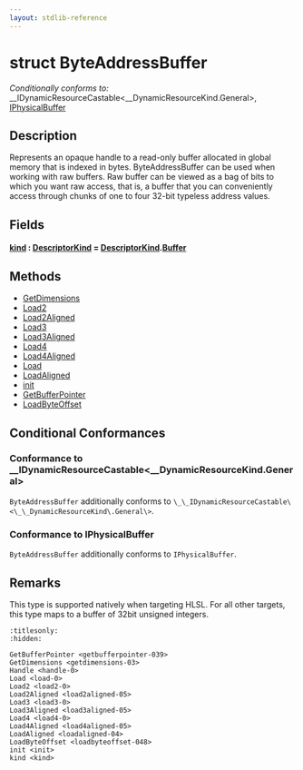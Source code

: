 ```yaml
---
layout: stdlib-reference
---
```


# struct ByteAddressBuffer

*Conditionally conforms to:* \_\_IDynamicResourceCastable\<\_\_DynamicResourceKind\.General\>, [IPhysicalBuffer](../interfaces/iphysicalbuffer-019/index.html)

## Description

Represents an opaque handle to a read-only buffer allocated in global memory that is indexed in bytes.
ByteAddressBuffer can be used when working with raw buffers. Raw buffer can be viewed as a bag of bits to
which you want raw access, that is, a buffer that you can conveniently access through chunks of one to
four 32-bit typeless address values.

## Fields

####  <a id="decl-kind"></a>[kind](.html) : [DescriptorKind](../types/descriptorkind-0a/index.html) = [DescriptorKind](../types/descriptorkind-0a/index.html)\.[Buffer](../types/descriptorkind-0a/index.html#decl-Buffer)

## Methods

* [GetDimensions](../getdimensions-03.html)
* [Load2](../load2-0.html)
* [Load2Aligned](../load2aligned-05.html)
* [Load3](../load3-0.html)
* [Load3Aligned](../load3aligned-05.html)
* [Load4](../load4-0.html)
* [Load4Aligned](../load4aligned-05.html)
* [Load](../load-0.html)
* [LoadAligned](../loadaligned-04.html)
* [init](../init.html)
* [GetBufferPointer](../getbufferpointer-039.html)
* [LoadByteOffset](../loadbyteoffset-048.html)

## Conditional Conformances

### Conformance to \_\_IDynamicResourceCastable\<\_\_DynamicResourceKind\.General\>
`ByteAddressBuffer` additionally conforms to `\_\_IDynamicResourceCastable\<\_\_DynamicResourceKind\.General\>`.
### Conformance to IPhysicalBuffer
`ByteAddressBuffer` additionally conforms to `IPhysicalBuffer`.
## Remarks


This type is supported natively when targeting HLSL.
For all other targets, this type maps to a buffer of 32bit unsigned integers.



```{toctree}
:titlesonly:
:hidden:

GetBufferPointer <getbufferpointer-039>
GetDimensions <getdimensions-03>
Handle <handle-0>
Load <load-0>
Load2 <load2-0>
Load2Aligned <load2aligned-05>
Load3 <load3-0>
Load3Aligned <load3aligned-05>
Load4 <load4-0>
Load4Aligned <load4aligned-05>
LoadAligned <loadaligned-04>
LoadByteOffset <loadbyteoffset-048>
init <init>
kind <kind>
```
